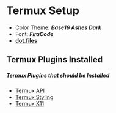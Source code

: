 # Termux Setup

- Color Theme: _**Base16 Ashes Dark**_
- Font: _**FiraCode**_
- [**dot.files**](https://github.com/loldonut/dotfiles)

## Termux Plugins Installed

##### Termux Plugins that should be Installed

- [Termux API](https://github.com/termux/termux-api)
- [Termux Styling](https://github.com/termux/termux-styling)
- [Termux X11](https://github.com/termux/termux-x11)

